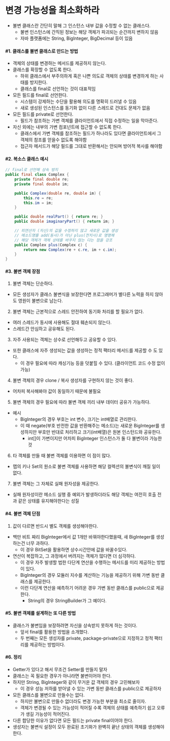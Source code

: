 # 변경 가능성을 최소화하라
- 불변 클래스란 간단히 말해 그 인스턴스 내부 값을 수정할 수 없는 클래스다.
  - 불변 인스턴스에 간직된 정보는 해당 객체가 파괴되는 순간까지 변하지 않음
  - 자바 플랫폼에는 String, BigInteger, BigDecimal 등이 있음

#### \#1. 클래스를 불변 클래스로 만드는 방법
- 객체의 상태를 변경하는 메서드를 제공하지 않는다.
- 클래스를 확장할 수 없도록 한다.
  - 하위 클래스에서 부주의하게 혹은 나쁜 의도로 객체의 상태를 변경하게 하는 사태를 방지한다.
  - 클래스를 final로 선언하는 것이 대표적임
- 모든 필드를 final로 선언한다.
  - 시스템이 강제하는 수단을 활용해 의도를 명확히 드러낼 수 있음
  - 새로 생성된 인스턴스를 동기화 없이 다른 스레드로 건대도 문제가 없음
- 모든 필드를 private로 선언한다.
  - 필드가 참조하는 가변 객체를 클라이언트에서 직접 수정하는 일을 막아준다.
- 자신 외에는 내부의 가변 컴포넌트에 접근할 수 없도록 한다.
  - 클래스에서 가변 객체를 참조하는 필드가 하나라도 있다면 클라이언트에서 그 객체의 참조를 얻을수 없도록 해야함
  - 접근자 메서드가 해당 필드를 그대로 반환해서는 안되며 방어적 복사를 해야함

#### \#2. 복소스 클래스 예시
```java
// final로 선언해 상속 방지
public final class Complex {
    private final double re;
    private final double im;

    public Complex(double re, double im) {
        this.re = re;
        this.im = im;
    }

    public double realPart() { return re; }
    public double imaginaryPart() { return im; }

    // 피연산자 (자신)의 값을 수정하지 않고 새로운 값을 생성
    // 메소드명를 add(동사)가 아닌 plus(전치사)로 명명해
    // 해당 객체가 객체 상태를 바꾸지 않는 다는 점을 강조
    public Complex plus(Complex c) {
        return new Complex(re + c.re, im + c.im);
    }
}
```

#### \#3. 불변 객체 장점
1. 불변 객체는 단순하다.
  - 모든 생성자가 클래스 불변식을 보장한다면 프로그래머가 별다른 노력을 하지 않아도 영원이 불변으로 남는다.
2. 불변 객체는 근본적으로 스레드 안전하여 동기화 처리를 할 필요가 없다.
  - 여러 스레드가 동시에 사용해도 절대 훼손되지 않는다.
  - 스레드간 안심하고 공유해도 된다.
3. 자주 사용되는 객체는 상수로 선언해두고 공유할 수 있다.
  - 또한 클래스에 자주 생성되는 값을 생성하는 정적 팩터리 메서드를 제공할 수 도 있다.
    - 이 경우 필요에 따라 캐싱기능 등을 덧붙힐 수 있다. (클라이언트 코드 수정 없이 가능)    
4. 불변 객체의 경우 clone / 복사 생성자를 구현하지 않는 것이 좋다.
  - 어차피 복사해봐야 값이 동일하기 때문에 불필요
5. 불변 객체의 경우 필요에 따라 불변 객체 끼리 내부 데이터 공유가 가능하다.
  - 예시
    - BigInteger의 경우 부호는 int 변수, 크기는 int배열로 관리한다.
    - 이 때 negate(부호 반전한 값을 반환해주는 메소드)는 새로운 BigInteger를 생성하지만 부호만 반대로 처리하고 크기(int배열)은 원본 인스턴드와 공유한다.
      - int[]이 가변이지만 어차피 BigInteger 인스턴스가 둘 다 불변이라 가능한 것
6. 타 객체를 만들 때 불변 객체를 이용하면 이 점이 많다.
  - 맵의 키나 Set의 원소로 불변 객체를 사용하면 해당 컬렉션의 불변식이 깨질 일이 없다.
7. 불변 객체는 그 자체로 실패 원자성을 제공한다.
  - 실패 원자성이란 메소드 실행 중 예외가 발생하더라도 해당 객체는 여전히 호출 전과 같은 상태를 유지해야한다는 성질

#### \#4. 불변 객체 단점
1. 값이 다르면 반드시 별도 객체를 생성해야한다.
  - 백만 비트 짜리 BigInteger에서 값 1개만 바꿔야한다했을때, 새 BigInteger를 생성하는건 너무 과하다.
    - 이 경우 BitSet을 활용하면 상수시간안에 값을 바꿀수있다.
  - 연산이 복잡하고, 그 과정에서 버려지는 객체가 많다면 더 심각하다.
    - 이 경우 자주 발생할 법한 다단계 연산을 수행하는 메서드를 미리 제공하는 방법이 있다.
    - BigInteger의 경우 모듈러 지수를 계산하는 기능을 제공하기 위해 가변 동반 클래스를 제공한다.
    - 이런 다단계 연산을 예측하기 어려운 경우 가변 동반 클래스를 public으로 제공한다.
      - String의 경우 StringBuilder가 그 예이다.

#### \#5. 불변 객체를 설계하는 또 다른 방법
- 클래스가 불변임을 보장하려면 자신을 상속받지 못하게 하는 것이다.
  - 앞서 final를 활용한 방법을 소개했다.
  - 두 번째는 모든 생성자를 private, package-private으로 지정하고 정적 팩터리를 제공하는 방법이다.

#### \#6. 정리
- Getter가 있다고 해서 무조건 Setter를 만들지 말자
- 클래스는 꼭 필요한 경우가 아니라면 불변이어야 한다.
- 하지만 String, BigInteger와 같이 무거운 값 객체의 경우 고민해보자
  - 이 경우 성능 저하를 받아낼 수 있는 가변 동반 클래스를 public으로 제공하자
- 모든 클래스를 불변으로 만들수는 없다.
  - 하지만 불변으로 만들수 없더라도 변경 가능한 부분을 최소로 줄이자.
  - 객체가 변경될 수 있는 가능성이 적어질 수록 객체의 상태를 예측하기 쉽고 오류가 생길 가능성이 적어진다.
- 다른 합당한 이유가 없다면 모든 필드는 private final이어야 한다.
- 생성자는 불변식 설정이 모두 완료된 초기화가 완벽히 끝난 상태의 객체를 생성해야한다.